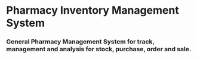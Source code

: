 
# Pharmacy Inventory Management System

### General Pharmacy Management System for track, management and analysis for stock, purchase, order and sale. 